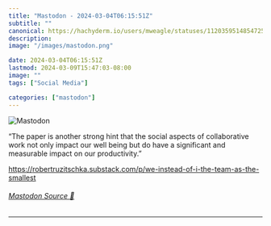```yaml
---
title: "Mastodon - 2024-03-04T06:15:51Z"
subtitle: ""
canonical: https://hachyderm.io/users/mweagle/statuses/112035951485472578
description:
image: "/images/mastodon.png"

date: 2024-03-04T06:15:51Z
lastmod: 2024-03-09T15:47:03-08:00
image: ""
tags: ["Social Media"]

categories: ["mastodon"]
---
```

![Mastodon](/images/mastodon.png)

<p>“The paper is another strong hint that the social aspects of collaborative work not only impact our well being but do have a significant and measurable impact on our productivity.”</p><p><a href="https://robertruzitschka.substack.com/p/we-instead-of-i-the-team-as-the-smallest" target="_blank" rel="nofollow noopener noreferrer" translate="no"><span class="invisible">https://</span><span class="ellipsis">robertruzitschka.substack.com/</span><span class="invisible">p/we-instead-of-i-the-team-as-the-smallest</span></a></p>


###### [Mastodon Source 🐘](https://hachyderm.io/@mweagle/112035951485472578)

___
